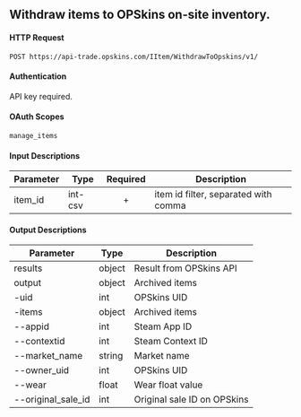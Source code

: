 ## Withdraw items to OPSkins on-site inventory.

#### HTTP Request

`POST https://api-trade.opskins.com/IItem/WithdrawToOpskins/v1/`

#### Authentication

API key required.

#### OAuth Scopes
`manage_items`

#### Input Descriptions

Parameter | Type | Required   | Description
--------- | -----| :--------: | -----------
item_id| int-csv | + | item id filter, separated with comma

#### Output Descriptions
Parameter | Type | Description
--------- | ---- | -----------
results | object | Result from OPSkins API
output | object | Archived items
-uid | int | OPSkins UID
-items | object | Archived items
--appid | int | Steam App ID
--contextid | int | Steam Context ID
--market_name | string | Market name
--owner_uid | int | OPSkins UID
--wear | float | Wear float value
--original_sale_id | int | Original sale ID on OPSkins
